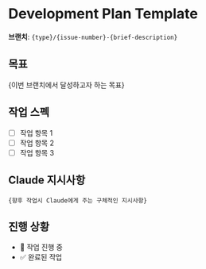 # Development Plan Template

**브랜치**: `{type}/{issue-number}-{brief-description}`

## 목표
{이번 브랜치에서 달성하고자 하는 목표}

## 작업 스펙
- [ ] 작업 항목 1
- [ ] 작업 항목 2
- [ ] 작업 항목 3

## Claude 지시사항
```
{향후 작업시 Claude에게 주는 구체적인 지시사항}
```

## 진행 상황
- 🔄 작업 진행 중
- ✅ 완료된 작업
